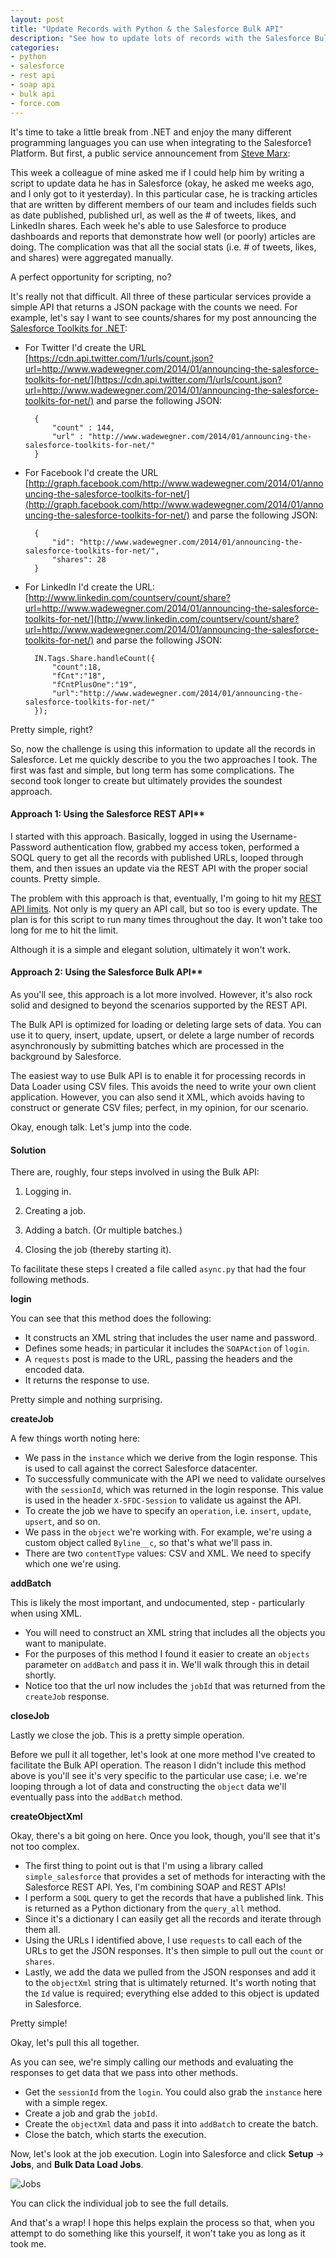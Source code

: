 ```yaml
---
layout: post
title: "Update Records with Python & the Salesforce Bulk API"
description: "See how to update lots of records with the Salesforce Bulk API using Python."
categories: 
- python
- salesforce
- rest api
- soap api
- bulk api
- force.com
---
```


It's time to take a little break from .NET and enjoy the many different programming languages you can use when integrating to the Salesforce1 Platform. But first, a public service announcement from [Steve Marx](http://twitter.com/smarx):

<script src="https://gist.github.com/wadewegner/38c6752f76e6970c935d.js?file=steve.py"></script>

This week a colleague of mine asked me if I could help him by writing a script to update data he has in Salesforce (okay, he asked me weeks ago, and I only got to it yesterday). In this particular case, he is tracking articles that are written by different members of our team and includes fields such as date published, published url, as well as the # of tweets, likes, and LinkedIn shares. Each week he's able to use Salesforce to produce dashboards and reports that demonstrate how well (or poorly) articles are doing. The complication was that all the social stats (i.e. # of tweets, likes, and shares) were aggregated manually.

A perfect opportunity for scripting, no?

It's really not that difficult. All three of these particular services provide a simple API that returns a JSON package with the counts we need. For example, let's say I want to see counts/shares for my post announcing the [Salesforce Toolkits for .NET](http://localhost:4000/2014/01/announcing-the-salesforce-toolkits-for-net/):

* For Twitter I'd create the URL [https://cdn.api.twitter.com/1/urls/count.json?url=http://www.wadewegner.com/2014/01/announcing-the-salesforce-toolkits-for-net/](https://cdn.api.twitter.com/1/urls/count.json?url=http://www.wadewegner.com/2014/01/announcing-the-salesforce-toolkits-for-net/) and parse the following JSON:

		{
			"count" : 144,
			"url" : "http://www.wadewegner.com/2014/01/announcing-the-salesforce-toolkits-for-net/"
		}

* For Facebook I'd create the URL [http://graph.facebook.com/http://www.wadewegner.com/2014/01/announcing-the-salesforce-toolkits-for-net/](http://graph.facebook.com/http://www.wadewegner.com/2014/01/announcing-the-salesforce-toolkits-for-net/) and parse the following JSON:

		{
			"id": "http://www.wadewegner.com/2014/01/announcing-the-salesforce-toolkits-for-net/",
			"shares": 28
		}

* For LinkedIn I'd create the URL: [http://www.linkedin.com/countserv/count/share?url=http://www.wadewegner.com/2014/01/announcing-the-salesforce-toolkits-for-net/](http://www.linkedin.com/countserv/count/share?url=http://www.wadewegner.com/2014/01/announcing-the-salesforce-toolkits-for-net/) and parse the following JSON:

		IN.Tags.Share.handleCount({
			"count":18,
			"fCnt":"18",
			"fCntPlusOne":"19",
			"url":"http://www.wadewegner.com/2014/01/announcing-the-salesforce-toolkits-for-net/"
		});

Pretty simple, right?

So, now the challenge is using this information to update all the records in Salesforce. Let me quickly describe to you the two approaches I took. The first was fast and simple, but long term has some complications. The second took longer to create but ultimately provides the soundest approach.

#### Approach 1: Using the Salesforce REST API**

I started with this approach. Basically, logged in using the Username-Password authentication flow, grabbed my access token, performed a SOQL query to get all the records with published URLs, looped through them, and then issues an update via the REST API with the proper social counts. Pretty simple.

The problem with this approach is that, eventually, I'm going to hit my [REST API limits](http://help.salesforce.com/apex/HTViewHelpDoc?id=integrate_api_rate_limiting.htm). Not only is my query an API call, but so too is every update. The plan is for this script to run many times throughout the day. It won't take too long for me to hit the limit.

Although it is a simple and elegant solution, ultimately it won't work.

#### Approach 2: Using the Salesforce Bulk API**

As you'll see, this approach is a lot more involved. However, it's also rock solid and designed to beyond the scenarios supported by the REST API.

The Bulk API is optimized for loading or deleting large sets of data. You can use it to query, insert, update, upsert, or delete a large number of records asynchronously by submitting batches which are processed in the background by Salesforce.

The easiest way to use Bulk API is to enable it for processing records in Data Loader using CSV files. This avoids the need to write your own client application. However, you can also send it XML, which avoids having to construct or generate CSV files; perfect, in my opinion, for our scenario.

Okay, enough talk. Let's jump into the code.

#### Solution

There are, roughly, four steps involved in using the Bulk API:

1. Logging in.

2. Creating a job.

3. Adding a batch. (Or multiple batches.)

4. Closing the job (thereby starting it).

To facilitate these steps I created a file called `async.py` that had the four following methods.

**login**

<script src="https://gist.github.com/wadewegner/38c6752f76e6970c935d.js?file=login.py"></script>

You can see that this method does the following:

* It constructs an XML string that includes the user name and password.
* Defines some heads; in particular it includes the `SOAPAction` of `login`.
* A `requests` post is made to the URL, passing the headers and the encoded data.
* It returns the response to use.

Pretty simple and nothing surprising.

**createJob**

<script src="https://gist.github.com/wadewegner/38c6752f76e6970c935d.js?file=createJob.py"></script>

A few things worth noting here:

* We pass in the `instance` which we derive from the login response. This is used to call against the correct Salesforce datacenter.
* To successfully communicate with the API we need to validate ourselves with the `sessionId`, which was returned in the login response. This value is used in the header `X-SFDC-Session` to validate us against the API.
* To create the job we have to specify an `operation`, i.e. `insert`, `update`, `upsert`, and so on.
* We pass in the `object` we're working with. For example, we're using a custom object called `Byline__c`, so that's what we'll pass in.
* There are two `contentType` values: CSV and XML. We need to specify which one we're using.

**addBatch**

<script src="https://gist.github.com/wadewegner/38c6752f76e6970c935d.js?file=addBatch.py"></script>

This is likely the most important, and undocumented, step - particularly when using XML.

* You will need to construct an XML string that includes all the objects you want to manipulate.
* For the purposes of this method I found it easier to create an `objects` parameter on `addBatch` and pass it in. We'll walk through this in detail shortly.
* Notice too that the url now includes the `jobId` that was returned from the `createJob` response.

**closeJob**

<script src="https://gist.github.com/wadewegner/38c6752f76e6970c935d.js?file=closeJob.py"></script>

Lastly we close the job. This is a pretty simple operation.

Before we pull it all together, let's look at one more method I've created to facilitate the Bulk API operation. The reason I didn't include this method above is you'll see it's very specific to the particular use case; i.e. we're looping through a lot of data and constructing the `object` data we'll eventually pass into the `addBatch` method.

**createObjectXml**

<script src="https://gist.github.com/wadewegner/38c6752f76e6970c935d.js?file=createObjectXml.py"></script>

Okay, there's a bit going on here. Once you look, though, you'll see that it's not too complex.

* The first thing to point out is that I'm using a library called `simple_salesforce` that provides a set of methods for interacting with the Salesforce REST API. Yes, I'm combining SOAP and REST APIs!
* I perform a `SOQL` query to get the records that have a published link. This is returned as a Python dictionary from the `query_all` method.
* Since it's a dictionary I can easily get all the records and iterate through them all.
* Using the URLs I identified above, I use `requests` to call each of the URLs to get the JSON responses. It's then simple to pull out the `count` or `shares`.
* Lastly, we add the data we pulled from the JSON responses and add it to the `objectXml` string that is ultimately returned. It's worth noting that the `Id` value is required; everything else added to this object is updated in Salesforce.

Pretty simple!

Okay, let's pull this all together.

<script src="https://gist.github.com/wadewegner/38c6752f76e6970c935d.js?file=script.py"></script>

As you can see, we're simply calling our methods and evaluating the responses to get data that we pass into other methods.

* Get the `sessionId` from the `login`. You could also grab the `instance` here with a simple regex.
* Create a job and grab the `jobId`.
* Create the `objectXml` data and pass it into `addBatch` to create the batch.
* Close the batch, which starts the execution.

Now, let's look at the job execution. Login into Salesforce and click **Setup** -> **Jobs**, and **Bulk Data Load Jobs**.

![Jobs](https://cloud.githubusercontent.com/assets/746259/2848136/99fcd1ba-d0b8-11e3-8594-ef30b283ae10.png)

You can click the individual job to see the full details.

And that's a wrap! I hope this helps explain the process so that, when you attempt to do something like this yourself, it won't take you as long as it took me.